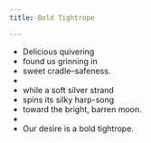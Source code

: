 ```yaml
---
title: Bold Tightrope

---
```


- Delicious quivering 
- found us grinning in  
- sweet cradle–safeness.  
- <br>
- while a soft silver strand 
- spins its silky harp-song 
- toward the bright, barren moon. 
- <br>
- Our desire is a bold tightrope. 

